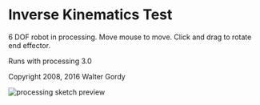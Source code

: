 # Inverse Kinematics Test 

6 DOF robot in processing. Move mouse to move. Click and drag to rotate end effector. 

Runs with processing 3.0

Copyright 2008, 2016 Walter Gordy

![processing sketch preview](https://github.com/s4lt3d/IK_Sketch/blob/master/preview.png?raw=true)

